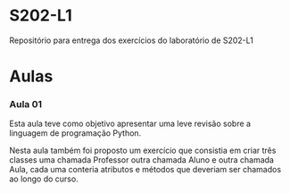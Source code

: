 # S202-L1
Repositório para entrega dos exercícios do laboratório de S202-L1

# Aulas
### Aula 01
Esta aula teve como objetivo apresentar uma leve revisão sobre a linguagem de programação Python.

Nesta aula também foi proposto um exercício que consistia em criar três classes uma chamada Professor
outra chamada Aluno e outra chamada Aula, cada uma conteria atributos e métodos que deveriam ser chamados
ao longo do curso.
